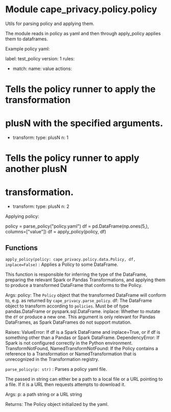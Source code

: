 Module cape_privacy.policy.policy
=================================
Utils for parsing policy and applying them.

The module reads in policy as yaml and then through apply_policy
applies them to dataframes.

Example policy yaml:

label: test_policy
version: 1
rules:
- match:
name: value
actions:
# Tells the policy runner to apply the transformation
# plusN with the specified arguments.
- transform:
type: plusN
n: 1
# Tells the policy runner to apply another plusN
# transformation.
- transform:
type: plusN
n: 2

Applying policy:

policy = parse_policy("policy.yaml")
df = pd.DataFrame(np.ones(5,), columns=["value"])
df = apply_policy(policy, df)

Functions
---------


`apply_policy(policy: cape_privacy.policy.data.Policy, df, inplace=False)`
:   Applies a Policy to some DataFrame.

This function is responsible for inferring the type of the DataFrame, preparing the
relevant Spark or Pandas Transformations, and applying them to produce a transformed
DataFrame that conforms to the Policy.

Args:
policy: The `Policy` object that the transformed DataFrame will conform to, e.g.
as returned by `cape_privacy.parse_policy`.
df: The DataFrame object to transform according to `policies`. Must be of type
pandas.DataFrame or pyspark.sql.DataFrame.
inplace: Whether to mutate the `df` or produce a new one. This argument is only
relevant for Pandas DataFrames, as Spark DataFrames do not support mutation.

Raises:
ValueError: If df is a Spark DataFrame and inplace=True, or if df is something
other than a Pandas or Spark DataFrame.
DependencyError: If Spark is not configured correctly in the Python environment.
TransformNotFound, NamedTransformNotFound: If the Policy contains a reference to
a Transformation or NamedTransformation that is unrecognized in the
Transformation registry.


`parse_policy(p: str)`
:   Parses a policy yaml file.

The passed in string can either be a path to a local file or
a URL pointing to a file. If it is a URL then requests attempts to download it.

Args:
p: a path string or a URL string

Returns:
The Policy object initialized by the yaml.
